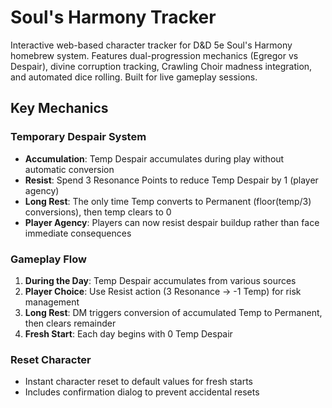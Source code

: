 # Soul's Harmony Tracker

Interactive web-based character tracker for D&D 5e Soul's Harmony homebrew system. Features dual-progression mechanics (Egregor vs Despair), divine corruption tracking, Crawling Choir madness integration, and automated dice rolling. Built for live gameplay sessions.

## Key Mechanics

### Temporary Despair System
- **Accumulation**: Temp Despair accumulates during play without automatic conversion
- **Resist**: Spend 3 Resonance Points to reduce Temp Despair by 1 (player agency)
- **Long Rest**: The only time Temp converts to Permanent (floor(temp/3) conversions), then temp clears to 0
- **Player Agency**: Players can now resist despair buildup rather than face immediate consequences

### Gameplay Flow
1. **During the Day**: Temp Despair accumulates from various sources
2. **Player Choice**: Use Resist action (3 Resonance → -1 Temp) for risk management
3. **Long Rest**: DM triggers conversion of accumulated Temp to Permanent, then clears remainder
4. **Fresh Start**: Each day begins with 0 Temp Despair

### Reset Character
- Instant character reset to default values for fresh starts
- Includes confirmation dialog to prevent accidental resets
